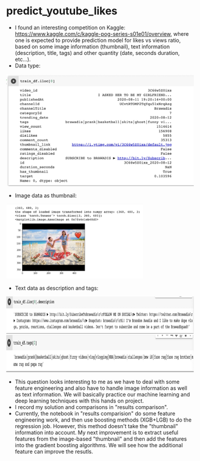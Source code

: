 # predict_youtube_likes
* I found an interesting competition on Kaggle: https://www.kaggle.com/c/kaggle-pog-series-s01e01/overview, where one is expected to provide prediction model for likes vs views ratio, based on some image information (thumbnail), text information (description, title, tags) and other quantity (date, seconds duration, etc...).
* Data type:
 <img src="images/data.jpeg" alt="MarineGEO circle logo" style="height: 300px"/>
 
* Image data as thumbnail: 
 <img src="images/img.jpeg" alt="MarineGEO circle logo" style="height: 200px"/>
 
* Text data as description and tags:
 <img src="images/text1.jpeg" alt="MarineGEO circle logo" style="height: 100px"/>
 <img src="images/text2.jpeg" alt="MarineGEO circle logo" style="height: 100px"/>
 
* This question looks interesting to me as we have to deal with some feature engineering and also have to handle image information as well as text information. We will basically practice our machine learning and deep learning techniques with this hands on project.
* I record my solution and comparisons in "results comparison".
* Currently, the notebook in "results comparision" do some feature engineering work, and then use boosting methods (XGB+LGB) to do the regression job. However, this method doesn't take the "thumbnail" information into account. My next improvement is to extract useful features from the image-based "thumbnail" and then add the features into the gradient boosting algorithms. We will see how the additional feature can improve the resutls.

